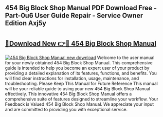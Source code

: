 ## 454 Big Block Shop Manual PDF Download Free - Part-0u6 User Guide Repair - Service Owner Edition Axj5y

# <h2><a href="http://bc82700.oget.top/?id=454+Big+Block+Shop+Manual">🔗Download New 👉🔴 454 Big Block Shop Manual</a></h2>

[![454 Big Block Shop Manual new download](https://i.imgur.com/5g1atiW.png)](http://bc82700.oget.top/?id=454+Big+Block+Shop+Manual)
Welcome to the user manual for your newly obtained 454 Big Block Shop Manual. This comprehensive guide is intended to help you become an expert user of your product by providing a detailed explanation of its features, functions, and benefits. You will find clear instructions for installation, usage, maintenance, and troubleshooting. Please Keep This Manual for Future Reference This manual will be your reliable guide to using your new 454 Big Block Shop Manual effectively. This innovative 454 Big Block Shop Manual offers a comprehensive suite of features designed to streamline your workflow. Your Feedback is Valued 454 Big Block Shop Manual. We appreciate your input and are committed to providing you with exceptional service.
